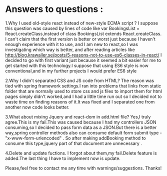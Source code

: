# Answers to questions :
1.Why I used old-style react instead of new-style ECMA script ?
I suppose this question was caused by lines of code like var BookingsList = React.createClass,instead of 
class BookingsList extends React.createClass.   I can't claim that the first version is better or worst just because I haven't 
enough experience with it to use, and I am new to react,so I was investigating which way is better, and after reading articles like
http://blog.krawaller.se/posts/5-reasons-not-to-use-es6-classes-in-react/ I decided to go with first variant just because it
seemed a bit easier for me to get started with this technology.I suppose that using ES6 style is now conventional,and in my further 
projects  I would prefer ES6 style


2.Why I didn't separated CSS and JS code from HTML?
The reason was tied with spring framework settings.I ran into problems that links from static folder that are normally used to 
store css and js files to import them for html pages simply didn't worked,and I had a little time run out so I decided not to waste
time on finding reasons of it.It was fixed and I separated one from another now code looks better.

3.What about mixing Jquery and react-dom in add.html file?
Yes,I truly agree.This is my fail.This was caused because I had my controllers JSON consuming,so I decided to pass form data as a 
JSON.But there is a better way,spring controller methods also can consume default form submit type - "x-www-form-urlencoded" . So 
after making addBooking method to consume this type,jquery part of that document are unnecessary .

4.Delete and  update fuctions.
I forgot about them,my fail.Delete feature is added.The last thing I have to implement now is update.


Please,feel free to contact me any time with warnings/suggestions.
Thanks!
